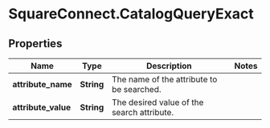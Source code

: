 # SquareConnect.CatalogQueryExact

## Properties
Name | Type | Description | Notes
------------ | ------------- | ------------- | -------------
**attribute_name** | **String** | The name of the attribute to be searched. | 
**attribute_value** | **String** | The desired value of the search attribute. | 


